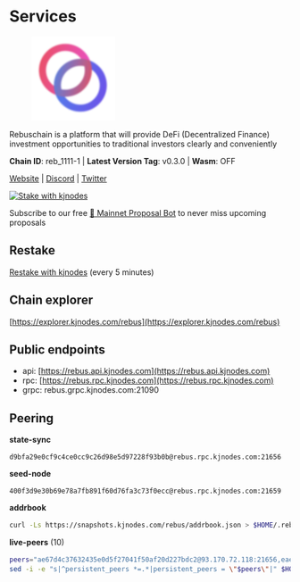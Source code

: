 # Services

<figure><img src="https://raw.githubusercontent.com/kj89/cosmos-images/main/logos/rebus.png" width="150" alt=""><figcaption></figcaption></figure>

Rebuschain is a platform that will provide DeFi (Decentralized Finance)  investment opportunities to traditional investors clearly and conveniently

**Chain ID**: reb_1111-1 | **Latest Version Tag**: v0.3.0 | **Wasm**: OFF

[Website](https://www.rebuschain.com) | [Discord](https://discord.gg/rebuschain) | [Twitter](https://twitter.com/RebusChain)

[![Stake with kjnodes](https://i.ibb.co/cr44Q8j/button-stake-with-kjnodes.png)](https://restake.app/rebus/rebusvaloper1vndzy8y55ylgpmmsc34uy8rm6kqlml6ffs9lrv)

Subscribe to our free [🤖 Mainnet Proposal Bot](https://t.me/kjnodes_proposal_bot) to never miss upcoming proposals

## Restake

[Restake with kjnodes](https://restake.app/rebus/rebusvaloper1vndzy8y55ylgpmmsc34uy8rm6kqlml6ffs9lrv) (every 5 minutes)
## Chain explorer
[https://explorer.kjnodes.com/rebus](https://explorer.kjnodes.com/rebus)

## Public endpoints

* api: [https://rebus.api.kjnodes.com](https://rebus.api.kjnodes.com)
* rpc: [https://rebus.rpc.kjnodes.com](https://rebus.rpc.kjnodes.com)
* grpc: rebus.grpc.kjnodes.com:21090

## Peering

**state-sync**

```text
d9bfa29e0cf9c4ce0cc9c26d98e5d97228f93b0b@rebus.rpc.kjnodes.com:21656
```

**seed-node**

```text
400f3d9e30b69e78a7fb891f60d76fa3c73f0ecc@rebus.rpc.kjnodes.com:21659
```

**addrbook**
```bash
curl -Ls https://snapshots.kjnodes.com/rebus/addrbook.json > $HOME/.rebusd/config/addrbook.json
```

**live-peers** (10)
```bash
peers="ae67d4c37632435e0d5f27041f50af20d227bdc2@93.170.72.118:21656,eae6728de0c1ed97aa93c01197da6371877bc197@23.88.5.169:19656,c124ce0b508e8b9ed1c5b6957f362225659b5343@134.65.192.98:26656,faf349e185255c4aa2786da4f8ac70ea13849db0@169.155.45.128:26656,dc1aac15f2d1071ecc9573e2b71a063eb125067e@51.91.30.160:26656,cd71aa366822800a2aa7051fae69127f78b3f203@188.165.225.226:26656,b1dcbb37514fbe215be54079e71aa39dac7fd0ae@64.5.123.203:26656,34e3178b6e0f25451fd690c15fc199d5a9bdfb9b@15.204.197.11:26656,ebc4d27be0c87f537b44250c2e22ad349dc59fb6@158.69.116.134:26656,d9bfa29e0cf9c4ce0cc9c26d98e5d97228f93b0b@65.109.88.38:21656"
sed -i -e "s|^persistent_peers *=.*|persistent_peers = \"$peers\"|" $HOME/.rebusd/config/config.toml
```
